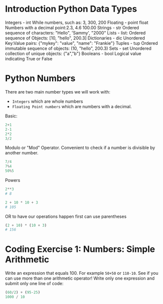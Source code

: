 # Introduction Python Data Types 

Integers - int While numbers, such as: 3, 300, 200 
Floating - point float Numbers with a decimal point:2.3, 4.6 100.00 
Strings - str Ordered sequence of characters: "Hello", 'Sammy', "2000"
Lists - list: Ordered sequence of Objects: [10, "hello", 200.3] 
Dictionaries - dic Unordered Key:Value pairs: {"mykey": "value", "name": "Frankie"}
Tuples - tup Ordered immutable sequence of objects: (10, "hello", 200.3)
Sets - set Unordered collection of unique objects: {"a","b"}
Booleans - bool Logical value indicating True or False

# Python Numbers 
There are two main number types we will work with:
- `Integers` which are whole numbers
- `Floating Point numbers` which are numbers with a decimal. 


Basic: 
```python
2+1 
2-1 
2*2 
3/2
```

Modulo or "Mod" Operator. Convenient to check if a number is divisible by another number.
```python
7/4 
7%4 
50%5 
```

Powers
```python
2**3 
# 8
```

```python
2 + 10 * 10 + 3
# 105
```

OR to have our operations happen first can use parentheses 
```python
(2 + 10) * (10 + 3)
# 156
```

# Coding Exercise 1: Numbers: Simple Arithmetic 
Write an expression that equals 100.
For example `50+50` or `110-10`.
See if you can use more than one arithmetic operator! Write only one expression and submit only one line of code: 

```python
(60/2) + (95-25)
1000 / 10
```
